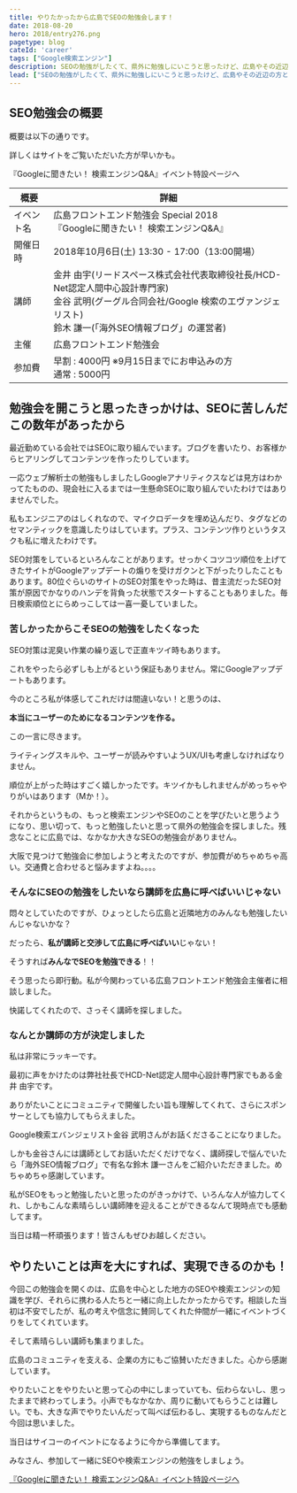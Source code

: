 ```yaml
---
title: やりたかったから広島でSEOの勉強会します！
date: 2018-08-20
hero: 2018/entry276.png
pagetype: blog
cateId: 'career'
tags: ["Google検索エンジン"]
description: SEOの勉強がしたくて、県外に勉強しにいこうと思ったけど、広島やその近辺の方と一緒に勉強した方が楽しいかもしれないと思って、色々頑張ったらGoogleの検索エバンジェリストと海外SEOのウェブマスターの召喚に成功しました。その経緯を説明します。
lead: ["SEOの勉強がしたくて、県外に勉強しにいこうと思ったけど、広島やその近辺の方と一緒に勉強した方が楽しいかもしれないと思って、色々頑張ったらGoogleの検索エバンジェリストと海外SEOのウェブマスターの召喚に成功しました。その経緯を説明します。"]
---
```

## SEO勉強会の概要
概要は以下の通りです。

詳しくはサイトをご覧いただいた方が早いかも。

『Googleに聞きたい！ 検索エンジンQ&A』イベント特設ページへ

|概要|詳細|
|-|-|
|イベント名|広島フロントエンド勉強会 Special 2018<br>『Googleに聞きたい！ 検索エンジンQ&A』|
|開催日時|2018年10月6日(土) 13:30 - 17:00（13:00開場）|
|講師|金井 由宇(リードスペース株式会社代表取締役社長/HCD-Net認定人間中心設計専門家)<br>金谷 武明(グーグル合同会社/Google 検索のエヴァンジェリスト)<br>鈴木 謙一(「海外SEO情報ブログ」の運営者)|
|主催|広島フロントエンド勉強会|
|参加費|早割 : 4000円 ※9月15日までにお申込みの方<br>通常 : 5000円|

## 勉強会を開こうと思ったきっかけは、SEOに苦しんだこの数年があったから
最近勤めている会社ではSEOに取り組んでいます。ブログを書いたり、お客様からヒアリングしてコンテンツを作ったりしています。

一応ウェブ解析士の勉強もしましたしGoogleアナリティクスなどは見方はわかってたものの、現会社に入るまでは一生懸命SEOに取り組んでいたわけではありませんでした。

私もエンジニアのはしくれなので、マイクロデータを埋め込んだり、タグなどのセマンティックを意識したりはしています。プラス、コンテンツ作りというタスクも私に増えたわけです。

SEO対策をしているといろんなことがあります。せっかくコツコツ順位を上げてきたサイトがGoogleアップデートの煽りを受けガクンと下がったりしたこともあります。80位ぐらいのサイトのSEO対策をやった時は、昔主流だったSEO対策が原因でかなりのハンデを背負った状態でスタートすることもありました。毎日検索順位とにらめっこしては一喜一憂していました。

### 苦しかったからこそSEOの勉強をしたくなった
SEO対策は泥臭い作業の繰り返しで正直キツイ時もあります。

これをやったら必ずしも上がるという保証もありません。常にGoogleアップデートもあります。

今のところ私が体感してこれだけは間違いない！と思うのは、

**本当にユーザーのためになるコンテンツを作る。**

この一言に尽きます。

ライティングスキルや、ユーザーが読みやすいようUX/UIも考慮しなければなりません。

順位が上がった時はすごく嬉しかったです。キツイかもしれませんがめっちゃやりがいはあります（Mか！）。

それからというもの、もっと検索エンジンやSEOのことを学びたいと思うようになり、思い切って、もっと勉強したいと思って県外の勉強会を探しました。残念なことに広島では、なかなか大きなSEOの勉強会がありません。

大阪で見つけて勉強会に参加しようと考えたのですが、参加費がめちゃめちゃ高い。交通費と合わせると悩みますよね。。。。



### そんなにSEOの勉強をしたいなら講師を広島に呼べばいいじゃない
悶々としていたのですが、ひょっとしたら広島と近隣地方のみんなも勉強したいんじゃないかな？

だったら、**私が講師と交渉して広島に呼べばいい**じゃない！

そうすれば**みんなでSEOを勉強できる**！！

そう思ったら即行動。私が今関わっている広島フロントエンド勉強会主催者に相談しました。

快諾してくれたので、さっそく講師を探しました。

### なんとか講師の方が決定しました
私は非常にラッキーです。

最初に声をかけたのは弊社社長でHCD-Net認定人間中心設計専門家でもある金井 由宇です。

ありがたいことにコミュニティで開催したい旨も理解してくれて、さらにスポンサーとしても協力してもらえました。

Google検索エバンジェリスト金谷 武明さんがお話くださることになりました。

しかも金谷さんには講師としてお話いただくだけでなく、講師探しで悩んでいたら「海外SEO情報ブログ」で有名な鈴木 謙一さんをご紹介いただきました。めちゃめちゃ感謝しています。

私がSEOをもっと勉強したいと思ったのがきっかけで、いろんな人が協力してくれ、しかもこんな素晴らしい講師陣を迎えることができるなんて現時点でも感動してます。

当日は精一杯頑張ります！皆さんもぜひお越しください。

## やりたいことは声を大にすれば、実現できるのかも！
今回この勉強会を開くのは、広島を中心とした地方のSEOや検索エンジンの知識を学び、それらに携わる人たちと一緒に向上したかったからです。相談した当初は不安でしたが、私の考えや信念に賛同してくれた仲間が一緒にイベントづくりをしてくれています。

そして素晴らしい講師も集まりました。

広島のコミュニティを支える、企業の方にもご協賛いただきました。心から感謝しています。

やりたいことをやりたいと思って心の中にしまっていても、伝わらないし、思ったままで終わってしまう。小声でもなかなか、周りに動いてもらうことは難しい。でも、大きな声でやりたいんだって叫べば伝わるし、実現するものなんだと今回は思いました。

当日はサイコーのイベントになるように今から準備してます。

みなさん、参加して一緒にSEOや検索エンジンの勉強をしましょう。

[『Googleに聞きたい！ 検索エンジンQ&A』イベント特設ページへ](https://hirofuro.org/2018/)
